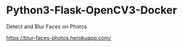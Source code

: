 # Python3-Flask-OpenCV3-Docker
Detect and Blur Faces on Photos


https://blur-faces-photos.herokuapp.com/
